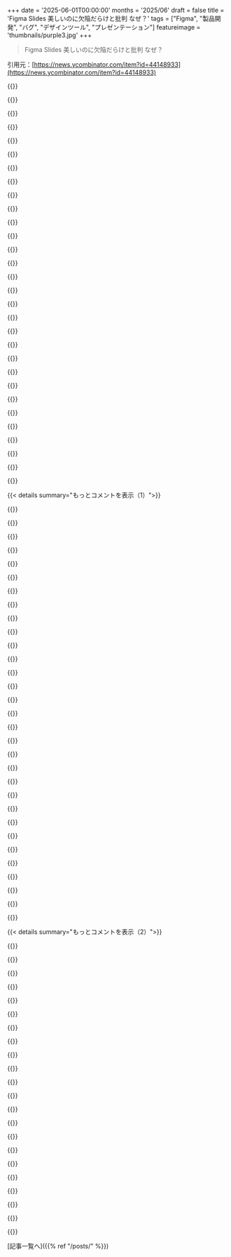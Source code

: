 +++
date = '2025-06-01T00:00:00'
months = '2025/06'
draft = false
title = 'Figma Slides 美しいのに欠陥だらけと批判 なぜ？'
tags = ["Figma", "製品開発", "バグ", "デザインツール", "プレゼンテーション"]
featureimage = 'thumbnails/purple3.jpg'
+++

> Figma Slides 美しいのに欠陥だらけと批判 なぜ？

引用元：[https://news.ycombinator.com/item?id=44148933](https://news.ycombinator.com/item?id=44148933)




{{<matomeQuote body="この悲惨な状況で一番変なのは、Figmaで実際にソフト使ってる人なら誰でもすぐ気づくはずの問題ばかりってこと。<br>多くのコメントはクラウドとかクロスプラットフォームが悪いって言ってるけど、同じ機能はFigmaのSlidesじゃないアプリではちゃんと動いてるじゃん。何年も前に解決済みの問題だよ。<br>だから、Slidesがなんでこんなにダメダメなんだ？外から見てると、インフルエンサーの“MVP超速で出せ”みたいなアドバイスを鵜呑みにして、バグだらけでもいいからローンチ急いじゃったスタートアップみたいに感じるね。ユーザーは必要な時に動かない製品で痛い目見ると、そこから回復するのは難しいってことを忘れちゃダメ。<br>僕のキャリア経験から言うと、これも出世第一の幹部の下でハマった時と似てるな。彼らは現実を命令できると思ってて、エンジニアに相談する前に勝手に決めた納期で全部の機能を一気に出させようとする。結局、特定の納期を要求する上司の怒りを避けるために何かをリリースして、後で本番環境でバグを直したり機能を完成させたりするのを期待するんだ。僕の場合、その幹部は実際にソフト使わなかったから、社内で評価されるためにはそれが合理的なやり方だったんだよ。そしてもちろん、結果はこうなる。" userName="Aurornis" createdAt="2025/06/01 15:27:04" color="#ff33a1">}}




{{<matomeQuote body="FigmaのPMだよ（開発ツール担当でSlidesじゃないけど）。<br>アレンさんに起きたことは本当に最悪だね。チームに連絡して、この具体的なケースを掘り下げてもらうことにしたよ。もっと一般的に言うと、Slidesが発表の時には完璧である必要があるってことは分かってるし、それ以下は許容できないことだと思って認識してる。<br>ちなみに、僕たちFigma社員は社内会議から大きなイベントまで、ほとんど全部Figma Slidesを使ってやってるんだ。PMとして毎週使ってるし、Slidesの社内フィードバックチャンネルは僕みたいな人間からの改善要望でめっちゃ活発だよ。Figmaって結構ユニークな場所で、 senior leadership（上級管理職）は納期を追いかけるより品質改善を要求する方が多いんだ。ユーザー体験がいかに重要か僕たちは分かってる。いつも完璧にできるわけじゃないけど、ダメだった時は直すことにコミットしてるよ。" userName="greysteil" createdAt="2025/06/01 16:55:56" color="#ff5733">}}




{{<matomeQuote body="＞ FYIとして、僕たちFigma社員は社内会議から大きなイベントまで、ほとんど全部Figma Slidesを使ってやってるんだ。<br>これが問題の一部だと思うな。社内での利用って、どれくらいeditor view（編集画面）の中で完結してる？Figmaのリンクをクリックしないで、PPTとかPDFが欲しいっていう社内外のステークホルダーはいる？だって、プレゼンではそういう要望って普通にあるけど、社内利用だけだとそういうニーズは出てこないでしょ。<br>例えば、数百MBもしないでPDFにエクスポートできる方法が必要だよ。PPTエクスポートなんて絶望的に壊れてるし。出力はまるで切り貼りした脅迫状みたいだよ。" userName="karthikb" createdAt="2025/06/01 17:43:05" color="#ff5733">}}




{{<matomeQuote body="ちょっと脱線だけど、普段はFigma（元のアプリ）でスライド作ってるんだけど、エクスポートしたPDF（数百MB）をAdobeの「Compress PDF」ってオンラインツールに通すと10MB以下になることを発見したんだ。FigmaからエクスポートしたPDFが最初から小さかったら最高なんだけどね。" userName="mjaniczek" createdAt="2025/06/01 18:09:38" color="">}}




{{<matomeQuote body="ファイルをメールで送るのってめちゃくちゃ一般的で、多くのビジネスで簡単なコミュニケーションのためには15MB以下であることはほぼ必須なんだよね。<br>あと、僕のactive projects（進行中のプロジェクト）をOneDriveでiPadに同期してるんだけど、これにはsteerco（運営委員会）やupdate slidedecks（アップデート用スライド資料）も含まれてるんだ。出張中や通勤中にiPadで読むのに、小さい資料の方がずっと扱いやすいし、モバイル回線でも簡単に同期できるから、やっぱり小さいファイルがいいんだよ。" userName="dahcryn" createdAt="2025/06/02 08:44:02" color="">}}




{{<matomeQuote body="遭遇した具体的なバグはともかく、これは基本的にオンラインでしかちゃんと動かない製品なのに、使う側は本番でどんな回線状況になるか事前に確実に知るのが難しいって点が、この種の製品にとって根本的な計算ミスじゃないか？視聴者の前でユーザーを恥ずかしい状況に追い込む可能性が、一定の割合でほぼ保証されてるってことだよね。" userName="tobr" createdAt="2025/06/01 17:36:56" color="#ff33a1">}}




{{<matomeQuote body="オフライン機能はあるんだよ、今回はそれがちゃんと動かなかっただけなんだ。<br>ドキュメントへのオフラインアクセスなんて、クラウドバックアップされてるアプリでは解決済みの問題だよ、Figmaも含めてね。クラウドコンポーネントについてコメントしてる人たちは、Figmaを使ったことがない人たちに違いないよ。それは本来壊れてるものじゃなくて、ただ今回はSlidesで壊れてたってだけなんだ。<br>Figmaの他のツールは概して良い出来だよ。だから、Slidesをこんなに壊れた状態でリリースしたのがマジで不思議なんだ。" userName="Aurornis" createdAt="2025/06/02 04:52:27" color="#45d325">}}




{{<matomeQuote body="でも、一般的なFigmaじゃなくてSlidesの話をしてるんだよ。プレゼンソフトって、発表中にちゃんと動くことが超重要じゃん。" userName="tobr" createdAt="2025/06/02 11:54:44" color="">}}




{{<matomeQuote body="＞ユーザーが事前にどんな接続になるか確実に知るのが難しい<br>2025年だし、ユーザーは常にネットに繋がってるって考えるのは安全だよ。イベント行く時にネット環境のこと心配したことないもん。" userName="charcircuit" createdAt="2025/06/01 18:25:54" color="">}}




{{<matomeQuote body="ユーザーは常にネット使える？いや、大事な会議中に突然落ちる時もあるし。学会での発表？ホテルが“ネットあり”って言っても、1万人で10Mbps共有とかかも。別の会社でプレゼン？ゲストネットワークのファイアウォールが厳しすぎてFigmaが読み込めないかも。プロバイダに5Gテザリングを“不正利用”で一時的に止められるかも。Computexの基調講演で発表？Figmaが障害起こしたら、数百人の記者は明日来てって言う？ネットが今まで大丈夫だったからって、見知らぬ第三者のネット環境やFigma自体が落ちないことにキャリア賭けられる？" userName="crote" createdAt="2025/06/01 18:48:30" color="#785bff">}}




{{<matomeQuote body="＞別の会社でプレゼン？ゲストネットワークのファイアウォールが厳しすぎて<br>これ、俺にもあったんだよ（笑）。ランディングページのデモ動画をコピペしたんだけど、向こうの会社がうちのCDNをブロックしてたみたいで、デモのスライドが真っ白。全部記憶で口頭デモしたけど、まあまあだったけどマジ気まずかったわ。" userName="chotmat" createdAt="2025/06/02 03:41:21" color="#785bff">}}




{{<matomeQuote body="＞大事な会議中に突然落ちる<br>記事にはネット接続が切れても大丈夫って書いてあったじゃん。<br>＞10Mbps共有<br>動画ストリーミングしてるわけじゃないし。<br>＞ゲストネットワークのファイアウォールが厳しすぎてFigmaが読み込めない<br>Figmaって業界標準ツールだし、ブロックされる可能性は低いと思うけど。<br>＞プロバイダに5Gテザリングを“不正利用”で一時的に止められる<br>この場合、スマホから直接プレゼンすればいいんじゃない？<br>＞Figmaが障害起こしたら、数百人の記者は明日来て<br>まあ、そうなるかもね。でも記者はライブストリームとか録画で見れるでしょ。" userName="charcircuit" createdAt="2025/06/01 22:46:17" color="#38d3d3">}}




{{<matomeQuote body="＞記事にはネット接続が切れても大丈夫って書いてあった<br>…そうだった？記事には正反対のこと、少なくとも2回書いてあったと思うけど。<br>＞プレゼンを開いて読み込んでても、プレゼンできるわけじゃない。実際にプレゼンをクリックする時にオフラインだとダメになる。<br>＞プレゼン中ならオフラインで利用できるように“ダウンロード”できるけど、タブを閉じるとダウンロードが解除されるから要注意！" userName="pavel_lishin" createdAt="2025/06/02 14:08:13" color="#ff5c5c">}}




{{<matomeQuote body="イベント会場って、意外と人が多い場所なのにネット環境が不安定なんだよね。施設によっては電波が届かないとこもあるし、WiFiとかローカルネットワークが混雑してたりでさ。" userName="skeeter2020" createdAt="2025/06/01 19:00:18" color="">}}




{{<matomeQuote body="いや、ユーザーがネットにアクセスできる、しかも速くて安定してるって仮定は、絶対安全じゃないよ。" userName="dcrazy" createdAt="2025/06/01 18:49:24" color="">}}




{{<matomeQuote body="Figma Slidesはそんなに高速で安定したインターネット接続は必要ないんだよ。" userName="charcircuit" createdAt="2025/06/01 22:39:42" color="">}}




{{<matomeQuote body="こう考えるのはヤバいって。ネットが繋がらない理由なんて無限にあるんだから。ただの怠慢なエンジニアリングとテスト不足でしょ、これ。" userName="murermader" createdAt="2025/06/01 18:43:48" color="">}}




{{<matomeQuote body="だから可能性が高いものから考えなきゃダメなんだよ。だって悪いことなんて常に無限に起こりうるんだからさ。" userName="charcircuit" createdAt="2025/06/01 22:39:19" color="">}}




{{<matomeQuote body="London ExCeLとかParis ExpoのWi-Fiに繋いでから、もう一回真顔で言ってみてよ？マジでヤバいから。" userName="neilalexander" createdAt="2025/06/01 20:41:37" color="#ff5733">}}




{{<matomeQuote body="事前に会場行ってITさんとスライド確認したらバッチリだったのに、本番当日になったら利用者が100倍になって全部パー！って感じなんだよ。" userName="xarope" createdAt="2025/06/02 02:37:02" color="#ff5733">}}




{{<matomeQuote body="2025年なのに、サービスが全く止まんないプロバイダーなんて使ってるヤツいんの？いないでしょ。" userName="dylan604" createdAt="2025/06/01 20:28:59" color="">}}




{{<matomeQuote body="記事にも書いてある通り、障害が起きてもちゃんと対応できるじゃん。問題なくね？" userName="charcircuit" createdAt="2025/06/01 22:37:36" color="">}}




{{<matomeQuote body="オマエ、マジでカンファレンスで発表したことないだろ？（そうじゃなきゃこんなこと言えないよ）" userName="izacus" createdAt="2025/06/01 22:41:58" color="">}}




{{<matomeQuote body="Greyさんありがとう。イベントでの発表フロー以外はFigma Slidesめっちゃ気に入ってたから、この記事読めてよかったわ。Figmaが強い方が世の中のためになるっしょ。" userName="apike" createdAt="2025/06/01 19:08:43" color="#38d3d3">}}




{{<matomeQuote body="これぞ「ウチの低遅延10 Gbps専用回線ならバッチリ動くんで！」っていう大企業お決まりのセリフの極致だな。<br>じゃあ、そのサービスを不安定な4Gを50人でテザリング共有してる環境で使ってみて？それでも”ただ動くだけ”とか言えるか？" userName="jiggawatts" createdAt="2025/06/02 02:34:44" color="#ff33a1">}}




{{<matomeQuote body="俺の予想だけど、たぶんAIアシスタントとかVibeコーディングが原因じゃね？（ちゃんと考えて作ってないって意味）" userName="xk_id" createdAt="2025/06/03 03:42:43" color="">}}




{{<matomeQuote body="僕がAppleスタイル（シンプルでノイズ無し、箇条書きではなく1スライド1アイデア）のプレゼンをすると、聴衆はすごく楽しんでくれて、アイデアも伝わるのがわかるんだ。でも、経営陣からは「会社のテンプレートを使え」って何度も言われるんだよね。彼らは全然わかってない。何が良いプレゼンなのか。自分たちが聴衆の時は楽しんでるのにね。無駄だよ。<br>追記: 余談だけど、社員700人以上の中で僕だけMacBook使ってるんだ。" userName="submeta" createdAt="2025/06/01 10:35:51" color="">}}




{{<matomeQuote body="僕の経験だと、みんなスライドを資料そのものみたいに使うんだよね。僕はいつも話の補足としてスライドを使うんだけど、後からスライドだけちょうだいって言われてビックリするよ。喜んで送るけど、それだけだと全然役に立たないんだ。だから、上司からはスライドを読めば全部わかるように、情報を全部載せろってプレッシャーかけられることもあるよ。発表者がただのナレーターになっちゃうんだ。" userName="seventhtiger" createdAt="2025/06/01 11:19:51" color="">}}




{{<matomeQuote body="僕はプレゼンを録画するように頑張ってるよ。スライドちょうだいって言われたら、この問題の対処法として、録画を全部送るようにしてるんだ。" userName="Daniel_Van_Zant" createdAt="2025/06/01 12:01:17" color="">}}




{{<matomeQuote body="それ、もらった人はどうするの？また1時間見直すわけ？AIの要約ツールに入れるとか？" userName="lucumo" createdAt="2025/06/01 12:25:06" color="">}}




{{< details summary="もっとコメントを表示（1）">}}

{{<matomeQuote body="もし情報が、コピーを頼むほど重要なのに、1時間かけて見るほどじゃないって言うなら、僕から言えることはないな。だって、たった5分の記事とか30秒の会話からでも、めちゃくちゃ価値のある洞察って得られるんだから。" userName="Icathian" createdAt="2025/06/01 12:28:16" color="">}}




{{<matomeQuote body="スライドに入れる情報量は、プレゼンの内容によると思うな。10分以内の短い集中したプレゼンなら、話がしっかりしてれば最小限のスライドでいいよ。でも、もっと長くて複雑な話なら、聴衆のためにもっと詳細なスライドがあった方がいいと思う。長いプレゼンで、聴衆が飽きたり迷ったりしないように、明確で流れの良い話をするのはすごく難しいからね。" userName="jampekka" createdAt="2025/06/01 12:30:39" color="">}}




{{<matomeQuote body="僕はいつもBeamer（LaTeXのプレゼン作成拡張機能）のプレゼン作成ガイドをみんなに勧めてるよ。これが参考になるからね。<br>https://texlive.mycozy.space/macros/latex/contrib/beamer/doc...<br>いくつか抜粋するね:<br>・目次だけで内容がわかるべき<br>・スライドの文字は20～40単語、最大約80単語<br>・聴衆全員が専門家ではない前提で<br>・スライドは50秒以下しか見られないからシンプルに<br>・箇条書きは2レベルまで<br>・脚注は使わない<br>・短い文章で<br>・可能な限りグラフィックを<br>・グラフィックも説明を<br>・注意を引くだけのアニメーションはダメ" userName="arkh" createdAt="2025/06/01 12:34:39" color="#ff5733">}}




{{<matomeQuote body="ちょっと待って。あなたのポイントがよくわからないんだけど。コピーを求めるのが不合理な負担だってこと？それとも、1時間かけないと有益な情報を消化できないってこと？<br>僕はこれまでたくさんの資料を配ったけど、そんなに大変じゃないよ。たくさんの人と簡単に共有できるしね。<br>あるいは、1時間以下じゃ有益な情報が全く頭に入らないってこと？それは明らかに変だよ。たった5分の記事だってすごく価値のある洞察を含んでるし、30秒の会話なんかはもっとそうだよ。" userName="lucumo" createdAt="2025/06/01 12:39:05" color="">}}




{{<matomeQuote body="Simon Willisonのannotated presentations（スライドの後にそれぞれのスライドのトランスクリプトが続く形式）は最高だよ！<br>https://simonwillison.net/2023/Aug/6/annotated-presentations..." userName="MattSayar" createdAt="2025/06/01 14:01:01" color="#38d3d3">}}




{{<matomeQuote body="（僕が思うに伝説的な）JobsがiPhoneを発表した時のプレゼンを思い出すな。ほとんどの人が見たことない機能や使い方を持つ全く新しい製品だったのに、詳細な箇条書きのスライドはほとんどなかったけど、あのプレゼンを見た後に「理解できなかった」って感じることはなかったでしょ？あれが良いプレゼンの基準だと思うよ。" userName="no_wizard" createdAt="2025/06/01 13:57:56" color="#45d325">}}




{{<matomeQuote body="分かったよ、新しいスマホを一般向けに紹介する時はJobsのやり方でやるさ。でも、技術的な詳細をしっかり伝えたいプレゼンには最適じゃないよね。聞いてる人はイライラするし、後で読む人はがっかりするよ。<br>一つのプレゼンスタイルが全ての聴衆、全ての製品、全ての状況に合うなんて考えは、正直言って変だよ。この地球上で、そんな風に全部がうまくいくものなんて他にないんだから、スライド資料だけそうあるべき理由はないだろ？" userName="CamperBob2" createdAt="2025/06/01 14:32:24" color="">}}




{{<matomeQuote body="大事なのはね、後で資料を使って作業する時に、細かい詳細部分が重要になるってこと。話とか録画は、全体像や流れを把握するのにはいいんだけど、詳細を知りたい時は、特定の言葉やフレーズを探してあちこち飛ばなきゃいけないから面倒なんだ。書かれたものとか、画像、図の方がじっくり調べるのには断然いいよね。<br>そしてスライドの問題点はそこにあるんだ。話してる間は内容をサポートするものなのに、後で配る資料としても悪用されがちなんだよ。" userName="johannes1234321" createdAt="2025/06/01 14:57:15" color="#45d325">}}




{{<matomeQuote body="後で共有するための詳細なバージョンと、話す時に使う情報を削ぎ落としたバージョンの、二種類必要だね。" userName="illwrks" createdAt="2025/06/01 11:32:36" color="">}}




{{<matomeQuote body="良いプレゼンのスライドは、プレゼン自体がなければ価値がないんだよ。もしスライドデッキだけで価値があるっていうなら、そもそも最初からメールかWordドキュメントで送れば済む話だったはずだよね。" userName="maccard" createdAt="2025/06/01 14:58:32" color="">}}




{{<matomeQuote body="そうそう、なんでダメなの？<br>リアルタイムで見られなかった人も、早送りしたり、興味ないところはスキップしたりして、時間を節約できるんだから、別にいいじゃん。" userName="esafak" createdAt="2025/06/01 16:34:36" color="">}}




{{<matomeQuote body="僕はプレゼン用のスライドと、後で読む用のスライドって分けて呼んでるんだ。後者は本当は別のドキュメントにするべきだけど、すごく一般的になってるよね。<br>プレゼン後にスライドを渡すのが当たり前になってるから、その中間点を探してるんだ。スライドには単語を5つ以上は入れるけど、多すぎないように。写真とかグラフがすごく役に立つよ。" userName="GLdRH" createdAt="2025/06/01 11:24:32" color="#ff33a1">}}




{{<matomeQuote body="たくさんの事がこの話に当てはまるよね。<br>音声って、同じ時間あたりに伝えられる情報密度がすごく低いんだよ。<br>幸い、今は音声認識とかAIによる要約技術があるのは助かるね。" userName="sneak" createdAt="2025/06/01 13:39:34" color="">}}




{{<matomeQuote body="これは正直、つまらない講演をする人向けのアドバイスだね。良い講演はパフォーマンスなんだから、面白くてためになるべき。Steve Jobsとか人気YouTuberとか最高の話し手を見てみれば、定型的なルールなんて守ってないことが多いよ。<br>これらの“ルール”は善意だけど平凡だ。多くの役には立つだろうけど、どうせなら素晴らしい講演を目指すべきじゃないかな。ただ周りより少しマシな講演じゃなくてさ。" userName="josephg" createdAt="2025/06/01 17:08:14" color="#ff5733">}}




{{<matomeQuote body="＞ * 理想的には、目次はそれだけで理解できるべきだ。特に、講演を聞く前に理解できるべき。<br>よくあるアジェンダスライドは、僕からしたら役に立たないどころかマイナスだと思うね。<br>録画があって、個別の話に飛べるならいいけど、99%のアジェンダスライドは意味ないのに、話してる側はそれに時間かけすぎてるよ。" userName="johannes1234321" createdAt="2025/06/01 15:07:36" color="#38d3d3">}}




{{<matomeQuote body="この言い方、なんか変だね。何が“情報”なのか、って話なのかな。<br>“白鯨”のあらすじを箇条書きで読めば、理解する時間は確かに短くなるだろうけど、文章の表現とか言い回しって、伝えたいことの一部なんじゃないの？" userName="waldothedog" createdAt="2025/06/01 14:25:54" color="">}}




{{<matomeQuote body="俺は「notes」セクションを詳しい内容のために使ってるよ。物理コピーをshareしなきゃいけない場合はダメだけど、file丸ごと渡すなら全然使えるね。" userName="alistairSH" createdAt="2025/06/01 11:42:28" color="">}}




{{<matomeQuote body="slide deckを2つ組み合わせるんだ。presentationで使うslideのすぐ後ろに、会社のstyle情報とか全部入ったhidden slideを入れる。そうすれば両方のいいとこ取りができるよ。presentationの時は人が関心を持ついい感じのdeckで、downloadする時は全部detailが見られるんだ。" userName="bombcar" createdAt="2025/06/01 12:48:36" color="#ff5733">}}




{{<matomeQuote body="本当にagree。こういう「rules」は、マジでひどいpresentationを避けるためのもので、いいpresentationの公式なやり方じゃないよ。「say what you’re going to say, say it and then say what you said」ruleとかworstだね。重要な文脈を落とさないためらしいけど、結局ただのboringな繰り返しになること多すぎ。<br>stand-up comedianの話、面白かったよ。俺がもらったbestなpresentation adviceは、会社が用意したstandup comedianのworkshopからなんだ。彼のmain messageは「hero’s tale」formatに従うこと。tech presentationには関係なさそうだけど、意外と当てはまるんだよ。" userName="IshKebab" createdAt="2025/06/01 18:52:46" color="#ff33a1">}}




{{<matomeQuote body="君はdetailedなdocumentationが欲しいみたいだね。それはいいけど、talkってそういうもんじゃないんだ。良いtalkはreferenceじゃないし、良いdocumentationはengagingなtalkじゃない。みんながそれを求めるなら、2つ作るべきだよ。talkをdocumentationに押し込めようとしない方がいい。それじゃあ悪いものになるだけだよ。" userName="josephg" createdAt="2025/06/01 16:51:12" color="#ff33a1">}}




{{<matomeQuote body="ほとんどのvideoの下にはsliderがあるから、好きな場所にclickしてdragできるよ /s<br>presentationのvideoは、slidesだけよりpretty much always betterだね。仮にslidesがあっても、探してるものを見つけるにはclickしなきゃいけない。君のargumentも「みんなそれに何をして欲しいの？clickしてslide全部読むの？」って簡単に言い換えられるよね？<br>そしてその言い換えも元のargumentと同じくらい意味不明（none）だよ。" userName="joshstrange" createdAt="2025/06/01 16:25:11" color="">}}




{{<matomeQuote body="SimonのblogはgeneralにLLMの最新情報を知るのにいいけど、これは全然presentationのやり方として良くないね。一つのfieldのexpertiseと別のabilityを混同しちゃダメだよ。" userName="kingkongjaffa" createdAt="2025/06/01 14:44:36" color="">}}




{{<matomeQuote body="この状況になったことあるよ。infoを見るのに1時間費やすけど、そのinefficiencyは嫌いだね。なんか失礼だと感じるんだ。" userName="Scene_Cast2" createdAt="2025/06/01 14:58:18" color="">}}




{{<matomeQuote body="俺の会社ではpresentation全部記録してるよ。slidesをshareするのと似てるけど、もっといい。だってpresentation全部見られるんだから。" userName="freeone3000" createdAt="2025/06/01 13:17:30" color="">}}




{{<matomeQuote body="まあ、俺が見たほとんどのslidesの現実とは違うけどね。ほとんどはtalkのpretty goodなsummaryになってるみたい。変な話、talkより情報が多いのもあるよ。俺が見たほとんどのpresentationはemailかarticleで済んだんじゃないかと思う。だから君にagreeってことかな？" userName="lucumo" createdAt="2025/06/01 17:59:51" color="">}}




{{<matomeQuote body="俺はノートを多めに使ってスライドを使ってて、ノートには詳細が書いてあるんだ。トランジションとかアニメーションも好きだよ（やりすぎないけど）。紹介されてるスライドショーには、再生しないと分からない「ステップ」が結構あるんだ。<br>だからスライドちょうだいって頼むのは価値があるし、自分のペースを保つのにも役立つんだ。<br>ノートをそのまま読むことはないけど、トピックには沿ってるよ。<br>例はこちら！ [0], [1], [2], [3], [4]<br>[0] https://github.com/ChrisMarshallNY/ITCB-master/tree/master/P... (Core BluetoothのKeynoteプレゼンいくつか)<br>[1] https://docs.google.com/presentation/d/1qQDAuhGvBvBlZVH2zn_V... (効果的なコミュニケーションについて語るGoogle Slides)<br>[2] https://docs.google.com/presentation/d/11ZvUjZogJ86-AIsAv1Q3... (Swift Programming Languageの基本で古い入門Google Slides)<br>[3] https://littlegreenviper.com/cruft/CommunicationBasics.pptx ([1]のPowerPointをダウンロード)<br>[4] https://littlegreenviper.com/a-quick-introduction-to-the-swi... ([2]のブログ記事)" userName="ChrisMarshallNY" createdAt="2025/06/01 12:11:44" color="#ff5c5c">}}




{{<matomeQuote body="Steve Jobsが亡くなって2011年。14年経ったんだな。彼のプレゼンは伝説だった。iPhoneは2007年に発表されて18年。世界は素晴らしいプレゼンとは何か、プレゼンソフトはどうあるべきかを学ぶべきだったんだ。<br>なのに20年近く経っても、MS Powerpoint含め、Keynoteの2007年レベルに達してるスライドやプレゼンソフトが一つもない。俺が学んだことの一つは、人にコピーを頼んでも、100％ exactなレプリカを作るだけでも難しいってことだ。<br>ほとんどの人はexactにコピーすることすらできず、細かいディテールを無視するんだ。彼らはコピーして物事を悪くする、まるで90年代と00年代のMicrosoftみたいにね。<br>そして結局、これはTasteの問題に行き着くかもしれない。Steve Jobsが言ったように、Microsoftの最大の問題はTasteがないことだ。彼らには素晴らしい製品かダメな製品かを判断するクラフトマンシップやプロダクト geniusがないんだ。代わりに素晴らしい製品とは、セールスやマーケティングの人々によって、売れるか売れないかに distilledされるんだ、今のAppleもね。" userName="ksec" createdAt="2025/06/01 09:40:41" color="#ff33a1">}}




{{<matomeQuote body="Steveみたいに業界でその役割を担える人がいなかったのは、本当に残念だよな。<br>新しくてエキサイティングなことを人々に効果的に伝える能力が欠けてて、それが全体のモラルに影響してる。<br>今はエンジニアチームを抱えたハイプマンがどんどんソリューションを押し付けてくる。<br>Steveがハイプに貢献してないとは言わないけど、どうにかしてそれを自然で歓迎されるように感じさせたんだよな。" userName="nixpulvis" createdAt="2025/06/01 11:09:00" color="#45d325">}}




{{<matomeQuote body="＞ The world should have learned what a great presentation is and what presentation software should be like.<br>根本的な違いはソフトウェアでは直せないんだ、だってソフトウェアは物事を気にかけるとか価値を置くようにできないからね。Jobsはプレゼンをパフォーマンスとして見ていたんだ。<br>軽蔑的に言ってるわけじゃないよ、Jobsはプレゼンを劇やミュージカルのように扱っていたってこと。何日もかけてプレゼンをリハーサルして微調整しようとする人は少ない（できる人はもっと少ない）。<br>現実世界の設定で、フィードバックや提案を得るために複数人の日を費やすなんて、さらに少ないね。" userName="masklinn" createdAt="2025/06/01 09:57:14" color="#45d325">}}




{{<matomeQuote body="他で数ヶ月前に出荷されたものを革命的として発表することもあって、たまにイライラしたけど、そこがまさに他の多くの会社/ブランドが見逃したポイントなんだ。<br>ユーザーベースに貢献して、可能な限り退屈な技術で製品を革命的にするんだ。<br>もちろんAppleという fantasticな資本力のある企業は技術R&Dに多額を費やしたけど、彼らは通常独自の非標準的なことをしたんだ（垂直統合、狭い焦点の結果、後に製品/ブランド差別化の利点）。<br>もちろん、これもまた、Mac/MacBooksの wildly successfulのおかげで可能だったんだ。" userName="pas" createdAt="2025/06/01 12:50:23" color="">}}

{{</details>}}




{{< details summary="もっとコメントを表示（2）">}}

{{<matomeQuote body="あの頃はMacとかMacBooksはそんなにめちゃくちゃ成功してたわけじゃないんだよ。iPodsはすごかったけどね。<br>2000年代のグラフは見つけられないけど、AppleのデスクトップとコンピュータはiPhoneが出てから（そしてMacBook Airが出てから）もっと使われるようになったんだ。<br>https://gs.statcounter.com/os-market-share/desktop/united-st..." userName="lotsofpulp" createdAt="2025/06/01 14:31:43" color="#45d325">}}




{{<matomeQuote body="それ、良い観察だね。そんな風に考えたことなかったけど、最近Jobsみたいな人って思いつかないな。<br>最近は何でも押し付けられてる感じだよね。例えばVR体験に世界を usheringする彼らのアジェンダの中で、俺たちはただの役割みたいに。<br>Steveは俺たちが待ってたもの、本当に欲しかったものを届ける術を知っていたんだ。<br>それが多分、プレゼン全体を助けたんだろうね。" userName="enos_feedler" createdAt="2025/06/01 11:18:24" color="#785bff">}}




{{<matomeQuote body="多分物議を醸す意見だと思うけど、ほとんどの人はSteve Jobsから役に立つことをあまり学べないし、彼のプレゼンを真似るのもムズいと思うんだ。<br>彼には研磨するための巨大なサポートチームがいたし、彼は非常に skilfulだったからね。<br>車を運転したことのない人がFormula 1を見て学ぼうとするようなものだよ。<br>確かに彼らのドライバーはdrivingが amazingだけど、配達員がF1のスピードを出せないことに文句を言うことはできないでしょ。" userName="CJefferson" createdAt="2025/06/01 11:37:21" color="#45d325">}}




{{<matomeQuote body="あと、スライドデッキはよく二重目的があるんだ。だいたいはOKなプレゼンであり、同時に、あなたにそれをparagraphsに分解して各paragraphを説明してほしい人向けの良いdocumentでもあるんだ。<br>そう、Tufteはこれが嫌いだったね、なぜならプレゼンはプレゼンであるべきで、人々はaccompanying technical reportを読むべきだって。<br>Tufteはこういう二重目的を嫌ってたんだよ。" userName="wisty" createdAt="2025/06/01 10:44:22" color="#ff5c5c">}}




{{<matomeQuote body="Jobsスタイルのプレゼンのために空けられたニッチはあるね。<br>＞ We lack the ability to effectivly communicate what’s new and exciting to people and it’s effecting the moral across the board.<br>この意見には、ちょっと賛成できないな。<br>最近心に残ったプレゼンはFrameworkの12 inch laptopだね [0]。<br>全然polishされてない、カメラも揺れてるし、彼らがrehearsedしたのかmultiple takesしたのかも分からない。<br>そして彼らは、もっと良いvideoを作るためにvideo producersに連絡してほしいと公に頼むほど consciousなようだ。<br>でも、あのプレゼンはviewerに伝えるべきことを全て伝えてるんだ、clearで、well explainedで、succinctで、その製品があなた向けなら今すぐbuyしたくなる。<br>私はSteve Jobsの再来とか、Y軸のないgraphsとかreality distortion fieldsなんていらないんだ。<br>私は製品がほとんど自分で語ってくれて、simpleでstraightなexplanationだけで十分だって自信を持ってる会社が欲しいんだ。<br>[0] https://youtu.be/Ejl-7X74tgc" userName="makeitdouble" createdAt="2025/06/01 12:30:13" color="#ff5733">}}




{{<matomeQuote body="プレゼンはたった2回練習するだけで、多くのcorporate presentersよりずっと上に行けるよ。大イベントでも、スライドを初めて見るみたいな人も多いから、練習するだけで違いがハッキリ出るんだ。" userName="bombcar" createdAt="2025/06/01 12:52:10" color="#45d325">}}




{{<matomeQuote body="彼が「革命的だ」って言ったものが他で何ヶ月も前に出てたって批判は、「一番乗り」より「正しくやる」を重視する特定のnerdだけが気にしたことだよ。今の時代にこれを言うのは、第二次世界大戦後の日本兵の残党みたい。" userName="albedoa" createdAt="2025/06/01 20:16:07" color="">}}




{{<matomeQuote body="SaaSの製品カンファレンスに行くと、みんなSteve Jobsみたいに新機能の広告みたいなスライドプレゼンしてる。中身より見た目ばかりで、詳しいことは担当営業任せ。これを社内発表でやったら、すぐPIP送りだよ。" userName="rchaud" createdAt="2025/06/01 22:07:38" color="#785bff">}}




{{<matomeQuote body="彼は普通なものを非凡に変えたんだ。出荷しない嘘の約束じゃなくて、実際に出荷したもので人々を熱狂させた。今のSilicon Valleyが彼を真似しようとして失敗してるのとは全然違うよ。" userName="thejazzman" createdAt="2025/06/01 11:14:56" color="">}}




{{<matomeQuote body="アカデミアでの経験だと、発表者の半分以上が登壇直前にスライドを作るよ。特に年配の教授は、手抜きで準備不足な話し方をすることが勲章みたいになってる。もう頑張らなくていいくらい偉いってことらしい。" userName="bowsamic" createdAt="2025/06/01 12:59:35" color="">}}




{{<matomeQuote body="プレゼンにはこういうのがある：聴衆が多いほど、メッセージは小さくしなきゃいけない。みんなこのポイントを全然理解してない。" userName="marcosdumay" createdAt="2025/06/01 13:44:17" color="#ff5c5c">}}




{{<matomeQuote body="「革新的」と言ってたけど、実は他でも先にあったんだって。でも、一番最初より「一番うまくやった」のが重要なんだよね。どんなにすごい技術でも、製品が売れなきゃ意味ないもん。" userName="cosmic_cheese" createdAt="2025/06/01 13:32:01" color="#38d3d3">}}




{{<matomeQuote body="プレゼンソフト開発してたけど、結構複雑だよ。パワポとか強いのはタダみたいなもんだし、みんな使い慣れてるから。有料ソフトは売上とか見る人が使うし、美しさより成果でしょ。それに、ほとんどのプレゼンは質が低いんだ。凝った機能あっても、みんな基本ので済ますか、変に飾り付けすぎて逆に見にくくする。結局、スライドより内容とか話し方の方が大事なんだよ。" userName="mrisoli" createdAt="2025/06/01 11:58:42" color="#785bff">}}




{{<matomeQuote body="プレゼンで一番大事なのは、誰が聞いてるか知ることだよ。技術的な話を詳しくしてもダメな相手もいるし、その逆も。細かい技術的なことは担当者が話すんだ。だって、それがその後の問い合わせにつなげるための狙いだからね。" userName="maccard" createdAt="2025/06/01 22:50:58" color="#ff5c5c">}}




{{<matomeQuote body="「大成功」って言うけど、何をもって？ iPodとかiPhoneとかiPad、最近のM Macは確かにすごい成功だと思う。周りのみんなが持ってたし。でも、2000年代初期のiMacはそこまでじゃなかった気がするな。" userName="lotsofpulp" createdAt="2025/06/02 11:29:51" color="">}}




{{<matomeQuote body="そうそう、利益率高くてたくさん売れたから「めっちゃ儲かった」って言いたかったんだよ。このリンク見てみて。<br>https://lowendmac.com/ed/fox/11ff/apple-decade.html<br>https://cdn.statcdn.com/Infographic/images/normal/8817.jpeg" userName="pas" createdAt="2025/06/01 23:08:19" color="">}}




{{<matomeQuote body="そうだね。みんなSteve Jobsのプレゼン真似しようとしすぎ。あれ何十年もかけて完成させた技だから、普通はそう簡単にできるもんじゃないのに、多くの人は逆に失敗してると思うよ。" userName="pcurve" createdAt="2025/06/01 17:33:36" color="#ff5c5c">}}




{{<matomeQuote body="今でもAppleのやり方は違うと思うよ。（UIとかまだおかしい。）ハードは最高だけどソフトはマジでサーカスみたい。Finderとか設定で簡単なことやろうとしてごらん。でも、昔は平均的なAndroidよりは全然キビキビ動いたし、見た目も一貫してたのは確か。" userName="pas" createdAt="2025/06/01 23:13:07" color="">}}




{{<matomeQuote body="あの動画（良いよね）見ててわかるのは、彼らは自分たちのストーリーを毎日話してるってこと。聴衆が知りたがってる詳細もわかってる。AppleのM1 Mac発表動画[0]を見ても、メモリ交換したい人には響かないけど、誰かが机の上で分解してる動画なら興味持つでしょ。<br>[0] https://www.youtube.com/watch?v=q_K2YUe1PN4" userName="maccard" createdAt="2025/06/01 22:53:12" color="#38d3d3">}}




{{<matomeQuote body="SteveがPC革命の時代にいたのは幸運だったよ。彼はその形成に大きく関わったけど、あの時代にあのポジションにいたのも大きかった。今はPCほど普及した技術がない。AIもまだ完全に機能するわけじゃないから、PCみたいに完璧な解決策とは感じないよね。最近は技術が自分自身で苦しんでる。誰かリーダーが出てきて、Usabilityをちゃんと見直してほしいな。クッキー同意みたいなごまかしじゃなくて、企業とユーザーの契約とかを根本的に変える必要があると思う。" userName="nixpulvis" createdAt="2025/06/01 12:14:37" color="#ff5733">}}




{{<matomeQuote body="あとグラフィックデザイナーじゃない人もね。カンファレンス発表のために練習したり、もっとお金かけたり（普通は自腹）、準備したりするべきかもしれないけど、現実的じゃないでしょ。50人以下の聴衆のために。だいたいみんなそこそこの発表してると思うけど、もっと良くできるかもね。でも、何事もトレードオフだよ。" userName="ghaff" createdAt="2025/06/01 10:07:34" color="#ff5733">}}

{{</details>}}



[記事一覧へ]({{% ref "/posts/" %}})
